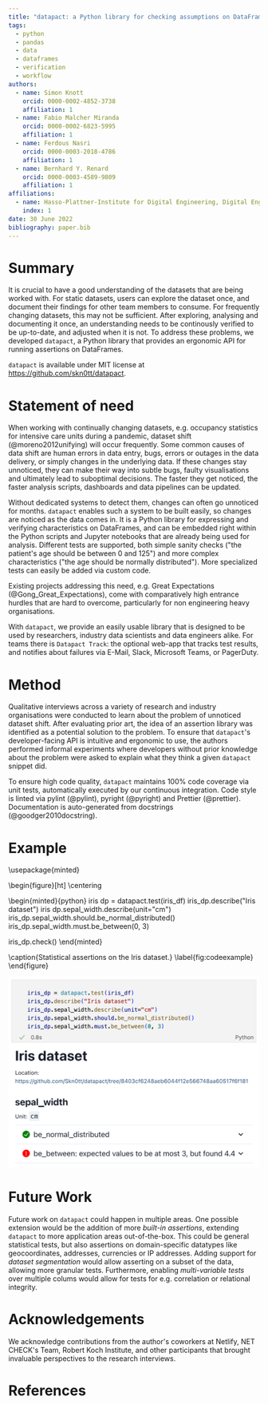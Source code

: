 ```yaml
---
title: "datapact: a Python library for checking assumptions on DataFrames"
tags:
  - python
  - pandas
  - data
  - dataframes
  - verification
  - workflow
authors:
  - name: Simon Knott
    orcid: 0000-0002-4852-3738
    affiliation: 1
  - name: Fabio Malcher Miranda
    orcid: 0000-0002-6823-5995
    affiliation: 1
  - name: Ferdous Nasri
    orcid: 0000-0003-2018-4786
    affiliation: 1
  - name: Bernhard Y. Renard
    orcid: 0000-0003-4589-9809
    affiliation: 1
affiliations:
  - name: Hasso-Plattner-Institute for Digital Engineering, Digital Engineering Faculty, University of Potsdam, Potsdam, Germany
    index: 1
date: 30 June 2022
bibliography: paper.bib
---
```


# Summary

It is crucial to have a good understanding of the datasets that are being worked with. For static datasets, users can explore the dataset once, and document their findings for other team members to consume.
For frequently changing datasets, this may not be sufficient.
After exploring, analysing and documenting it once, an understanding needs to be continously verified to be up-to-date, and adjusted when it is not.
To address these problems, we developed `datapact`, a Python library that provides an ergonomic API for running assertions on DataFrames.

`datapact` is available under MIT license at https://github.com/skn0tt/datapact.

# Statement of need

When working with continually changing datasets, e.g. occupancy statistics for intensive care units during a pandemic, dataset shift (@moreno2012unifying) will occur frequently.
Some common causes of data shift are human errors in data entry, bugs, errors or outages in the data delivery, or simply changes in the underlying data.
If these changes stay unnoticed, they can make their way into subtle bugs, faulty visualisations and ultimately lead to suboptimal decisions.
The faster they get noticed, the faster analysis scripts, dashboards and data pipelines can be updated.

Without dedicated systems to detect them, changes can often go unnoticed for months.
`datapact` enables such a system to be built easily, so changes are noticed as the data comes in.
It is a Python library for expressing and verifying characteristics on DataFrames, and can be embedded right within the Python scripts and Jupyter notebooks that are already being used for analysis.
Different tests are supported, both simple sanity checks ("the patient's age should be between 0 and 125") and more complex characteristics ("the age should be normally distributed").
More specialized tests can easily be added via custom code.

Existing projects addressing this need, e.g. Great Expectations (@Gong_Great_Expectations), come with comparatively high entrance hurdles that are hard to overcome, particularly for non engineering heavy organisations.

With `datapact`, we provide an easily usable library that is designed to be used by researchers, industry data scientists and data engineers alike.
For teams there is `Datapact Track`: the optional web-app that tracks test results, and notifies about failures via E-Mail, Slack, Microsoft Teams, or PagerDuty.

# Method

Qualitative interviews across a variety of research and industry organisations were conducted to learn about the problem of unnoticed dataset shift.
After evaluating prior art, the idea of an assertion library was identified as a potential solution to the problem.
To ensure that `datapact`'s developer-facing API is intuitive and ergonomic to use, the authors performed informal experiments where developers without prior knowledge about the problem were asked to explain what they think a given `datapact` snippet did.

To ensure high code quality, `datapact` maintains 100% code coverage via unit tests, automatically executed by our continuous integration.
Code style is linted via pylint (@pylint), pyright (@pyright) and Prettier (@prettier).
Documentation is auto-generated from docstrings (@goodger2010docstring).

# Example

\usepackage{minted}

\begin{figure}[ht]
\centering

\begin{minted}{python}
iris dp = datapact.test(iris_df)
iris_dp.describe("Iris dataset")
iris dp.sepal_width.describe(unit="cm")
iris_dp.sepal_width.should.be_normal_distributed()
iris_dp.sepal_width.must.be_between(0, 3)

iris_dp.check()
\end{minted}

\caption{Statistical assertions on the Iris dataset.}
\label{fig:codeexample}
\end{figure}

![\ref{fig:codeexample}, run in Jupyter.\label{fig:example}](screenshot.png)

# Future Work

Future work on `datapact` could happen in multiple areas.
One possible extension would be the addition of more _built-in assertions_, extending `datapact` to more application areas out-of-the-box. This could be general statistical tests, but also assertions on domain-specific datatypes like geocoordinates, addresses, currencies or IP addresses.
Adding support for _dataset segmentation_ would allow asserting on a subset of the data, allowing more granular tests.
Furthermore, enabling _multi-variable tests_ over multiple colums would allow for tests for e.g. correlation or relational integrity.

# Acknowledgements

We acknowledge contributions from the author's coworkers at Netlify, NET CHECK's Team, Robert Koch Institute,
and other participants that brought invaluable perspectives to the research interviews.

# References
